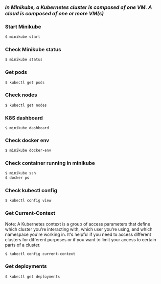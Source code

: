 ### <i>In Minikube, a Kubernetes cluster is composed of one VM. A cloud is composed of one or more VM(s)</i>


### <b>Start Minikube</b>

```bash
$ minikube start
```

### <b>Check Minikube status</b>

```bash
$ minikube status
```

### <b>Get pods</b>

```bash
$ kubectl get pods
```

### <b>Check nodes</b>

```bash
$ kubectl get nodes
```

### <b>K8S dashboard</b>

```
$ minikube dashboard
```

### <b>Check docker env</b>

```bash
$ minikube docker-env
```

### <b>Check container running in minikube</b>

```bash
$ minikube ssh
$ docker ps
```

### <b>Check kubectl config</b>

```bash
$ kubectl config view
```

### <b>Get Current-Context</b>
Note: A Kubernetes context is a group of access parameters that define which cluster you're interacting with, which user you're using, and which namespace you're working in. It's helpful if you need to access different clusters for different purposes or if you want to limit your access to certain parts of a cluster.

```bash
$ kubectl config current-context
```

### <b>Get deployments</b>

```bash
$ kubectl get deployments
```